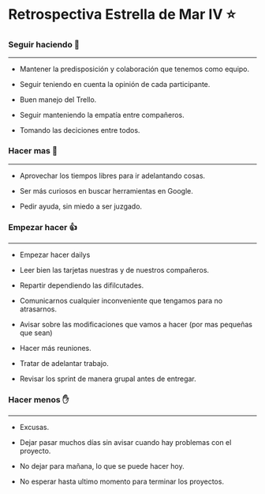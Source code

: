 # Retrospectiva Estrella de Mar IV :star:

### Seguir haciendo  :clap:

---
* Mantener la predisposición y colaboración que tenemos como equipo.

* Seguir teniendo en cuenta la opinión de cada participante.

* Buen manejo del Trello.

* Seguir manteniendo la empatía entre compañeros.

* Tomando las deciciones entre todos.

### Hacer mas  :muscle:

---
* Aprovechar los tiempos libres para ir adelantando cosas.

* Ser más curiosos en buscar herramientas en Google.

* Pedir ayuda, sin miedo a ser juzgado.

### Empezar hacer  :+1:

---
* Empezar hacer dailys

* Leer bien las tarjetas nuestras y de nuestros compañeros.

* Repartir dependiendo las difilcutades.

* Comunicarnos cualquier inconveniente que tengamos para no atrasarnos.

* Avisar sobre las modificaciones que vamos a hacer (por mas pequeñas que sean) 

* Hacer más reuniones.

* Tratar de adelantar trabajo.

* Revisar los sprint de manera grupal antes de entregar.

### Hacer menos  :hand:

---
* Excusas.

* Dejar pasar muchos días sin avisar cuando hay problemas con el proyecto.

* No dejar para mañana, lo que se puede hacer hoy.

* No esperar hasta ultimo momento para terminar los proyectos.





